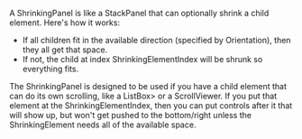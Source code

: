 A ShrinkingPanel is like a StackPanel that can optionally shrink a child element.
Here's how it works:
- If all children fit in the available direction (specified by Orientation), then they all get that space.
- If not, the child at index ShrinkingElementIndex will be shrunk so everything fits.

The ShrinkingPanel is designed to be used if you have a child element that can do its own scrolling, like a ListBox> or a ScrollViewer.  If you put that element at the ShrinkingElementIndex, then you can put controls after it that will show up, but won't get pushed to the bottom/right unless the ShrinkingElement needs all of the available space.
 
